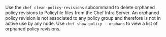 Use the `chef clean-policy-revisions` subcommand to delete orphaned
policy revisions to Policyfile files from the Chef Infra Server. An
orphaned policy revision is not associated to any policy group and
therefore is not in active use by any node. Use
`chef show-policy --orphans` to view a list of orphaned policy
revisions.
